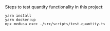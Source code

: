 Steps to test quantity functionality in this project:
```
yarn install
yarn docker:up
npx medusa exec ./src/scripts/test-quantity.ts
```
